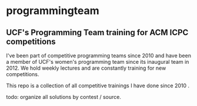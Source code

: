 programmingteam
===============
UCF's Programming Team training for ACM ICPC competitions
--------------------------------------------------------

I've been part of competitive programming teams since 2010 and have been a member of UCF's women's programming team 
since its inaugural team in 2012. We hold weekly lectures and are constantly training for new competitions. 

This repo is a collection of all competitive trainings I have done since 2010
.

todo: organize all solutions by contest / source.
